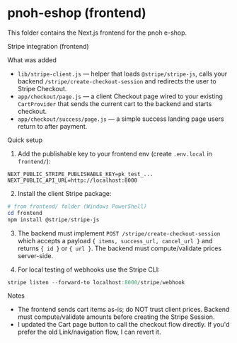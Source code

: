 # pnoh-eshop (frontend)

This folder contains the Next.js frontend for the pnoh e-shop.

Stripe integration (frontend)

What was added

- `lib/stripe-client.js` — helper that loads `@stripe/stripe-js`, calls your backend `/stripe/create-checkout-session` and redirects the user to Stripe Checkout.
- `app/checkout/page.js` — a client Checkout page wired to your existing `CartProvider` that sends the current cart to the backend and starts checkout.
- `app/checkout/success/page.js` — a simple success landing page users return to after payment.

Quick setup

1. Add the publishable key to your frontend env (create `.env.local` in `frontend/`):

```env
NEXT_PUBLIC_STRIPE_PUBLISHABLE_KEY=pk_test_...
NEXT_PUBLIC_API_URL=http://localhost:8000
```

2. Install the client Stripe package:

```powershell
# from frontend/ folder (Windows PowerShell)
cd frontend
npm install @stripe/stripe-js
```

3. The backend must implement `POST /stripe/create-checkout-session` which accepts a payload `{ items, success_url, cancel_url }` and returns `{ id }` or `{ url }`. The backend must compute/validate prices server-side.

4. For local testing of webhooks use the Stripe CLI:

```powershell
stripe listen --forward-to localhost:8000/stripe/webhook
```

Notes

- The frontend sends cart items as-is; do NOT trust client prices. Backend must compute/validate amounts before creating the Stripe Session.
- I updated the Cart page button to call the checkout flow directly. If you'd prefer the old Link/navigation flow, I can revert it.
